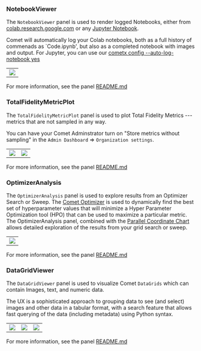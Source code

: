 ### NotebookViewer

The `NotebookViewer` panel is used to render logged Notebooks, either from
[colab.research.google.com](https://colab.research.google.com/) or
any [Jupyter Notebook](https://jupyter.org/).

Comet will automatically log your Colab notebooks, both as a full
history of commenads as `Code.ipynb', but also as a completed notebook
with images and output. For Jupyter, you can use our
[cometx config --auto-log-notebook yes](https://github.com/comet-ml/cometx/blob/main/README.md#cometx-config)


<table>
<tr>
<td>
<img src="https://raw.githubusercontent.com/comet-ml/comet-examples/refs/heads/master/panels/NotebookViewer/notebookviewer.png" 
     style="max-width: 300px; max-height: 300px;">
</img>
</td>
</tr>
</table>


For more information, see the panel <a href="https://github.com/comet-ml/comet-examples/blob/master/panels/NotebookViewer/README.md">README.md</a>
### TotalFidelityMetricPlot

The `TotalFidelityMetricPlot` panel is used to plot Total Fidelity Metrics --- metrics that are not sampled in any way.

You can have your Comet Adminstrator turn on "Store metrics without sampling" in the `Admin Dashboard` => `Organization settings`.

<table>
<tr>
<td>
<img src="https://raw.githubusercontent.com/comet-ml/comet-examples/refs/heads/master/panels/TotalFidelityMetricPlot/totalfidelity.png" 
     style="max-width: 300px; max-height: 300px;">
</img>
</td>
<td>
<img src="https://raw.githubusercontent.com/comet-ml/comet-examples/refs/heads/master/panels/TotalFidelityMetricPlot/organization-settings.png" 
     style="max-width: 300px; max-height: 300px;">
</img>
</td>
</tr>
</table>


For more information, see the panel <a href="https://github.com/comet-ml/comet-examples/blob/master/panels/TotalFidelityMetricPlot/README.md">README.md</a>
### OptimizerAnalysis

The `OptimizerAnalysis` panel is used to explore results from an
Optimizer Search or Sweep. The [Comet Optimizer]() is used to
dynamically find the best set of hyperparameter values that will
minimize a Hyper Parameter Optimization tool (HPO) that can be used to
maximize a particular metric. The OptimizerAnalysis panel, combined
with the [Parallel Coordinate Chart](https://www.comet.com/docs/v2/guides/comet-ui/experiment-management/visualizations/parallel-coordinate-chart/)
allows detailed exploration of the results from your grid search or
sweep.


<table>
<tr>
<td>
<img src="https://raw.githubusercontent.com/comet-ml/comet-examples/refs/heads/master/panels/OptimizerAnalysis/optimizer-analysis.png" 
     style="max-width: 300px; max-height: 300px;">
</img>
</td>
</tr>
</table>


For more information, see the panel <a href="https://github.com/comet-ml/comet-examples/blob/master/panels/OptimizerAnalysis/README.md">README.md</a>
### DataGridViewer

The `DataGridViewer` panel is used to visualize Comet `DataGrids` which
can contain Images, text, and numeric data.

The UX is a sophisticated approach to grouping data to see (and select)
images and other data in a tabular format, with a search feature that
allows fast querying of the data (including metadata) using Python syntax.

<table>
<tr>
<td>
<img src="https://raw.githubusercontent.com/comet-ml/comet-examples/refs/heads/master/panels/DataGridViewer/tabular-view.png" 
     style="max-width: 300px; max-height: 300px;">
</img>
</td>
<td>
<img src="https://raw.githubusercontent.com/comet-ml/comet-examples/refs/heads/master/panels/DataGridViewer/group-by.png" 
     style="max-width: 300px; max-height: 300px;">
</img>
</td>
<td>
<img src="https://raw.githubusercontent.com/comet-ml/comet-examples/refs/heads/master/panels/DataGridViewer/image-dialog.png" 
     style="max-width: 300px; max-height: 300px;">
</img>
</td>
</tr>
</table>


For more information, see the panel <a href="https://github.com/comet-ml/comet-examples/blob/master/panels/DataGridViewer/README.md">README.md</a>
